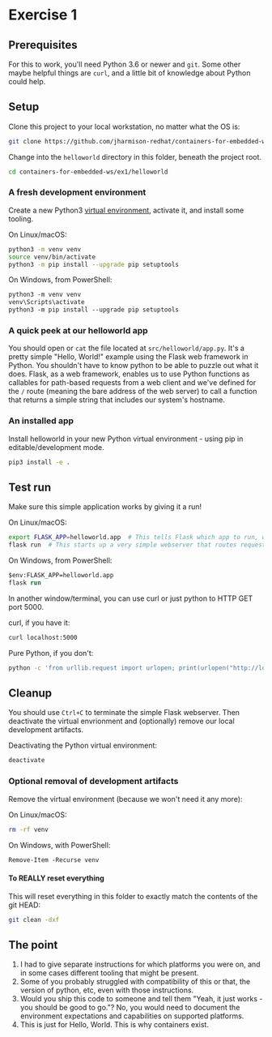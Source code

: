 # Exercise 1

## Prerequisites

For this to work, you'll need Python 3.6 or newer and `git`. Some other maybe helpful things are `curl`, and a little bit of knowledge about Python could help.

## Setup

Clone this project to your local workstation, no matter what the OS is:

```sh
git clone https://github.com/jharmison-redhat/containers-for-embedded-ws
```

Change into the `helloworld` directory in this folder, beneath the project root.

```sh
cd containers-for-embedded-ws/ex1/helloworld
```

### A fresh development environment

Create a new Python3 [virtual environment](https://docs.python.org/3/tutorial/venv.html), activate it, and install some tooling.

On Linux/macOS:

```sh
python3 -m venv venv
source venv/bin/activate
python3 -m pip install --upgrade pip setuptools
```

On Windows, from PowerShell:

```ps
python3 -m venv venv
venv\Scripts\activate
python3 -m pip install --upgrade pip setuptools
```

### A quick peek at our helloworld app

You should open or `cat` the file located at `src/helloworld/app.py`. It's a pretty simple "Hello, World!" example using the Flask web framework in Python. You shouldn't have to know python to be able to puzzle out what it does. Flask, as a web framework, enables us to use Python functions as callables for path-based requests from a web client and we've defined for the `/` route (meaning the bare address of the web server) to call a function that returns a simple string that includes our system's hostname.

### An installed app

Install helloworld in your new Python virtual environment - using pip in editable/development mode.

```sh
pip3 install -e .
```

## Test run

Make sure this simple application works by giving it a run!

On Linux/macOS:

```sh
export FLASK_APP=helloworld.app  # This tells Flask which app to run, we're using the one we installed
flask run  # This starts up a very simple webserver that routes requests according to our app definition
```

On Windows, from PowerShell:

```ps
$env:FLASK_APP=helloworld.app
flask run
```

In another window/terminal, you can use curl or just python to HTTP GET port 5000.

curl, if you have it:

```sh
curl localhost:5000
```

Pure Python, if you don't:

```sh
python -c 'from urllib.request import urlopen; print(urlopen("http://localhost:5000").read().decode().strip())'
```

## Cleanup

You should use `Ctrl+C` to terminate the simple Flask webserver. Then deactivate the virtual envrionment and (optionally) remove our local development artifacts.

Deactivating the Python virtual environment:

```sh
deactivate
```

### Optional removal of development artifacts

Remove the virtual environment (because we won't need it any more):

On Linux/macOS:

```sh
rm -rf venv
```

On Windows, with PowerShell:

```ps
Remove-Item -Recurse venv
```

#### To REALLY reset everything

This will reset everything in this folder to exactly match the contents of the git HEAD:

```sh
git clean -dxf
```

## The point

1. I had to give separate instructions for which platforms you were on, and in some cases different tooling that might be present.
1. Some of you probably struggled with compatibility of this or that, the version of python, etc, even with those instructions.
1. Would you ship this code to someone and tell them "Yeah, it just works - you should be good to go."? No, you would need to document the environment expectations and capabilities on supported platforms.
1. This is just for Hello, World. This is why containers exist.
